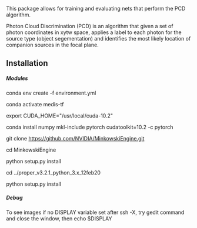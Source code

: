 This package allows for training and evaluating nets that perform the PCD algorithm.

Photon Cloud Discrimination (PCD) is an algorithm that given a set of photon coordinates in xytw space, applies a label to each photon for the source type (object segementation) and identifies the most likely location of companion sources in the focal plane.

## Installation

##### Modules

conda env create -f environment.yml

conda activate medis-tf

export CUDA_HOME="/usr/local/cuda-10.2"

conda install numpy mkl-include pytorch cudatoolkit=10.2 -c pytorch

git clone https://github.com/NVIDIA/MinkowskiEngine.git

cd MinkowskiEngine

python setup.py install

cd ../proper_v3.2.1_python_3.x_12feb20

python setup.py install


##### Debug

To see images if no DISPLAY variable set after ssh -X, try gedit command and close the window, then echo $DISPLAY
